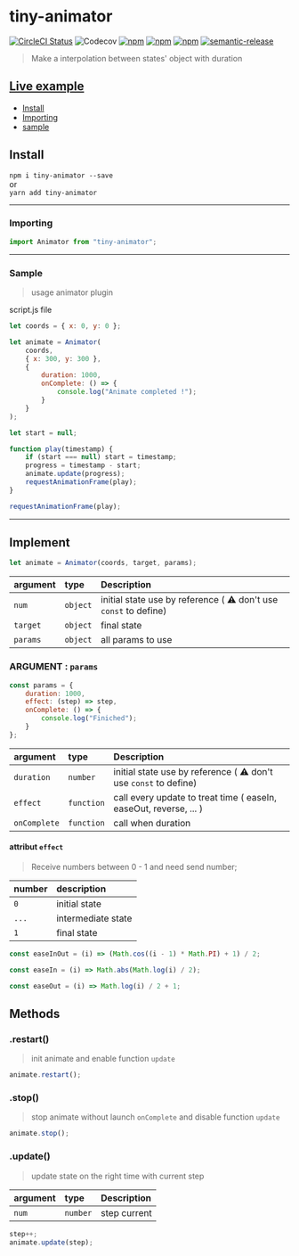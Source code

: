 # tiny-animator

[![CircleCI Status](https://circleci.com/gh/jamet-julien/tiny-animator.svg?style=shield&circle-token=:circle-token)](https://circleci.com/gh/jamet-julien/tiny-animator)
![Codecov](https://img.shields.io/codecov/c/github/jamet-julien/tiny-animator)
[![npm](https://img.shields.io/npm/dt/tiny-animator.svg?style=flat-square)](https://www.npmjs.com/package/tiny-animator)
[![npm](https://img.shields.io/npm/v/tiny-animator.svg?style=flat-square)](https://www.npmjs.com/package/tiny-animator)
[![npm](https://img.shields.io/npm/l/tiny-animator.svg?style=flat-square)](https://github.com/jamet-julien/tiny-animator/blob/master/LICENSE)
[![semantic-release](https://img.shields.io/badge/%20%20%F0%9F%93%A6%F0%9F%9A%80-semantic--release-e10079.svg)](https://github.com/semantic-release/semantic-release)

> Make a interpolation between states' object with duration

## [Live example](https://codepen.io/jamet-julien)

-   [Install](#install)
-   [Importing](#importing)
-   [sample](#sample)

## Install <a id="install"></a>

`npm i tiny-animator --save`  
or  
`yarn add tiny-animator`

---

### Importing <a id="importing"></a>

```js
import Animator from "tiny-animator";
```

---

### Sample<a id="sample"></a>

> usage animator plugin

script.js file

```js
let coords = { x: 0, y: 0 };

let animate = Animator(
    coords,
    { x: 300, y: 300 },
    {
        duration: 1000,
        onComplete: () => {
            console.log("Animate completed !");
        }
    }
);

let start = null;

function play(timestamp) {
    if (start === null) start = timestamp;
    progress = timestamp - start;
    animate.update(progress);
    requestAnimationFrame(play);
}

requestAnimationFrame(play);
```

---

## Implement

```js
let animate = Animator(coords, target, params);
```

| argument | type     | Description                                                      |
| :------- | :------- | :--------------------------------------------------------------- |
| `num`    | `object` | initial state use by reference ( ⚠️ don't use `const` to define) |
| `target` | `object` | final state                                                      |
| `params` | `object` | all params to use                                                |

### ARGUMENT : `params`

```js
const params = {
    duration: 1000,
    effect: (step) => step,
    onComplete: () => {
        console.log("Finiched");
    }
};
```

| argument     | type       | Description                                                       |
| :----------- | :--------- | :---------------------------------------------------------------- |
| `duration`   | `number`   | initial state use by reference ( ⚠️ don't use `const` to define)  |
| `effect`     | `function` | call every update to treat time ( easeIn, easeOut, reverse, ... ) |
| `onComplete` | `function` | call when duration                                                |

#### attribut `effect`

> Receive numbers between 0 - 1 and need send number;

| number | description        |
| :----- | :----------------- |
| `0`    | initial state      |
| `...`  | intermediate state |
| `1`    | final state        |

```js
const easeInOut = (i) => (Math.cos((i - 1) * Math.PI) + 1) / 2;
```

```js
const easeIn = (i) => Math.abs(Math.log(i) / 2);
```

```js
const easeOut = (i) => Math.log(i) / 2 + 1;
```

## Methods <a id="methods"></a>

### .restart() <a id="restart"></a>

> init animate and enable function `update`

```js
animate.restart();
```

### .stop() <a id="stop"></a>

> stop animate without launch `onComplete` and disable function `update`

```js
animate.stop();
```

### .update() <a id="update"></a>

> update state on the right time with current step

| argument | type     | Description  |
| :------- | :------- | :----------- |
| `num`    | `number` | step current |

```js
step++;
animate.update(step);
```

